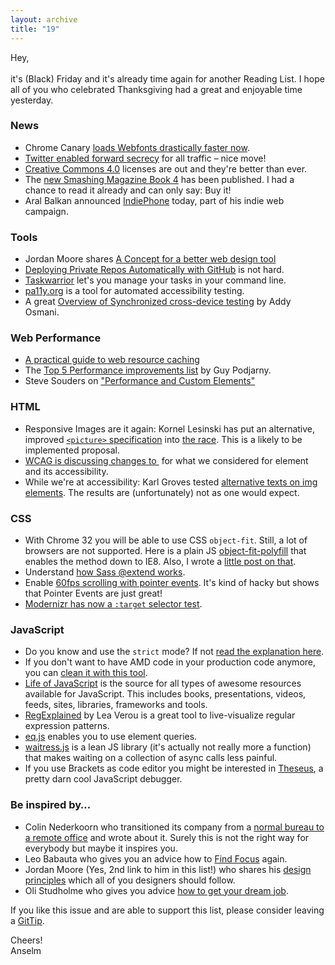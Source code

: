 ```yaml
---
layout: archive
title: "19"
---
```


Hey,<br>
<br>
it's (Black) Friday and it's already time again for another Reading List. I hope all of you who celebrated Thanksgiving had a great and enjoyable time yesterday.

### News

- Chrome Canary [loads Webfonts drastically faster now](https://plus.google.com/u/0/+IlyaGrigorik/posts/E7tXHdfa766).
- [Twitter enabled forward secrecy](https://blog.twitter.com/2013/forward-secrecy-at-twitter-0) for all traffic – nice move!
- [Creative Commons 4.0](https://creativecommons.org/weblog/entry/40768) licenses are out and they're better than ever.
- The [new Smashing Magazine Book 4](http://www.smashingmagazine.com/smashing-book-4-new-perspectives/) has been published. I had a chance to read it already and can only say: Buy it!
- Aral Balkan announced [IndiePhone](http://indiephone.eu/) today, part of his indie web campaign.

### Tools

- Jordan Moore shares [A Concept for a better web design tool](http://www.jordanm.co.uk/post/67849895677/a-concept-for-a-better-web-design-tool)
- [Deploying Private Repos Automatically with GitHub](http://jonathanstark.com/blog/deploying-private-repos-automatically-with-github) is not hard.
- [Taskwarrior](http://taskwarrior.org/projects/show/taskwarrior) let's you manage your tasks in your command line.
- [pa11y.org](http://pa11y.org/) is a tool for automated accessibility testing.
- A great [Overview of Synchronized cross-device testing](http://www.html5rocks.com/en/tutorials/tooling/synchronized-cross-device-testing/) by Addy Osmani.

### Web Performance

- [A practical guide to web resource caching](https://blogs.akamai.com/2013/11/part-2-a-practical-guide-to-web-resource-caching.html)
- The [Top 5 Performance improvements list](http://www.guypo.com/mobile/top-5-tips-for-making-fast-rwd-sites/) by Guy Podjarny.
- Steve Souders on ["Performance and Custom Elements"](http://www.stevesouders.com/blog/2013/11/26/performance-and-custom-elements/)

### HTML

- Responsive Images are it again: Kornel Lesinski has put an alternative, improved [`<picture>` specification](http://geekhood.net/picture-element.html) into [the race](http://lists.whatwg.org/htdig.cgi/whatwg-whatwg.org/2013-November/041641.html). This is a likely to be implemented proposal.
- [WCAG is discussing changes to <img>](http://blog.adrianroselli.com/2013/11/image-alt-exception-change-re-re-re.html) for what we considered for <picture> element and its accessibility.
- While we're at accessibility: Karl Groves tested [alternative texts on img elements](http://karlgroves-sandbox.com/image-alt-tests.html). The results are (unfortunately) not as one would expect.

### CSS

- With Chrome 32 you will be able to use CSS `object-fit`. Still, a lot of browsers are not supported. Here is a plain JS [object-fit-polyfill](https://github.com/anselmh/object-fit) that enables the method down to IE8. Also, I wrote a [little post on that](http://helloanselm.com/2013/fix-image-resizing-with-object-fit/).
- Understand [how Sass @extend works](https://gist.github.com/nex3/7609394).
- Enable [60fps scrolling with pointer events](http://www.thecssninja.com/javascript/pointer-events-60fps). It's kind of hacky but shows that Pointer Events are just great!
- [Modernizr has now a `:target` selector test](https://github.com/Modernizr/Modernizr/commit/91dbab79207aa8c63489383f115c9475eb3edf38).

### JavaScript

- Do you know and use the `strict` mode? If not [read the explanation here](https://developer.mozilla.org/en-US/docs/Web/JavaScript/Reference/Functions_and_function_scope/Strict_mode).
- If you don't want to have AMD code in your production code anymore, you can [clean it with this tool](http://gregfranko.com/amdclean/).
- [Life of JavaScript](http://lifeofjs.com/) is the source for all types of awesome resources available for JavaScript. This includes books, presentations, videos, feeds, sites, libraries, frameworks and tools.
- [RegExplained](http://leaverou.github.io/regexplained/) by Lea Verou is a great tool to live-visualize regular expression patterns.
- [eq.js](https://github.com/snugug/eq.js) enables you to use element queries.
- [waitress.js](https://github.com/Zinssmeister/waitress.js) is a lean JS library (it's actually not really more a function) that makes waiting on a collection of async calls less painful.
- If you use Brackets as code editor you might be interested in [Theseus](https://github.com/adobe-research/theseus), a pretty darn cool JavaScript debugger.

### Be inspired by…

- Colin Nederkoorn who transitioned its company from a [normal bureau to a remote office](http://iamnotaprogrammer.com/Remote-teams.html) and wrote about it. Surely this is not the right way for everybody but maybe it inspires you.
- Leo Babauta who gives you an advice how to [Find Focus](http://zenhabits.net/finding-focus/) again.
- Jordan Moore (Yes, 2nd link to him in this list!) who shares his [design principles](http://www.jordanm.co.uk/post/68410595788/my-design-principles) which all of you designers should follow.
- Oli Studholme who gives you advice [how to get your dream job](http://the-pastry-box-project.net/oli-studholme/2013-november-29/).

If you like this issue and are able to support this list, please consider leaving a [GitTip](https://www.gittip.com/Anselm%20Hannemann/).

Cheers!<br>
Anselm


